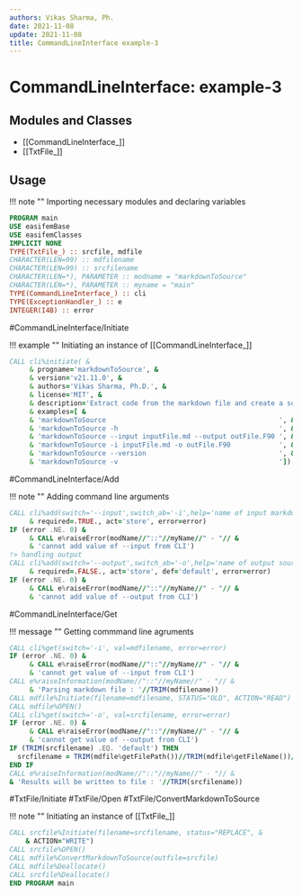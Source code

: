 ```yaml
---
authors: Vikas Sharma, Ph.
date: 2021-11-08
update: 2021-11-08
title: CommandLineInterface example-3
---
```


# CommandLineInterface: example-3

## Modules and Classes

- [[CommandLineInterface_]]
- [[TxtFile_]]

## Usage

!!! note ""
Importing necessary modules and declaring variables

```fortran
PROGRAM main
USE easifemBase
USE easifemClasses
IMPLICIT NONE
TYPE(TxtFile_) :: srcfile, mdfile
CHARACTER(LEN=99) :: mdfilename
CHARACTER(LEN=99) :: srcfilename
CHARACTER(LEN=*), PARAMETER :: modname = "markdownToSource"
CHARACTER(LEN=*), PARAMETER :: myname = "main"
TYPE(CommandLineInterface_) :: cli
TYPE(ExceptionHandler_) :: e
INTEGER(I4B) :: error
```

#CommandLineInterface/Initiate

!!! example ""
Initiating an instance of [[CommandLineInterface_]]

```fortran
CALL cli%initiate( &
     & progname='markdownToSource', &
     & version='v21.11.0', &
     & authors='Vikas Sharma, Ph.D.', &
     & license='MIT', &
     & description='Extract code from the markdown file and create a source file.',&
     & examples=[ &
     & 'markdownToSource                                           ', &
     & 'markdownToSource -h                                        ', &
     & 'markdownToSource --input inputFile.md --output outFile.F90 ', &
     & 'markdownToSource -i inputFile.md -o outFile.F90            ', &
     & 'markdownToSource --version                                 ', &
     & 'markdownToSource -v                                        '])
```

#CommandLineInterface/Add

!!! note ""
Adding command line arguments

```fortran
CALL cli%add(switch='--input',switch_ab='-i',help='name of input markdown file',&
     & required=.TRUE., act='store', error=error)
IF (error .NE. 0) &
     & CALL e%raiseError(modName//"::"//myName//" - "// &
     & 'cannot add value of --input from CLI')
!> handling output
CALL cli%add(switch='--output',switch_ab='-o',help='name of output source file',&
     & required=.FALSE., act='store', def='default', error=error)
IF (error .NE. 0) &
     & CALL e%raiseError(modName//"::"//myName//" - "// &
     & 'cannot add value of --output from CLI')
```

#CommandLineInterface/Get

!!! message ""
Getting commmand line agruments

```fortran
CALL cli%get(switch='-i', val=mdfilename, error=error)
IF (error .NE. 0) &
     & CALL e%raiseError(modName//"::"//myName//" - "// &
     & 'cannot get value of --input from CLI')
CALL e%raiseInformation(modName//"::"//myName//" - "// &
     & 'Parsing markdown file : '//TRIM(mdfilename))
CALL mdfile%Initiate(filename=mdfilename, STATUS="OLD", ACTION="READ")
CALL mdfile%OPEN()
CALL cli%get(switch='-o', val=srcfilename, error=error)
IF (error .NE. 0) &
     & CALL e%raiseError(modName//"::"//myName//" - "// &
     & 'cannot get value of --output from CLI')
IF (TRIM(srcfilename) .EQ. 'default') THEN
  srcfilename = TRIM(mdfile%getFilePath())//TRIM(mdfile%getFileName())//".F90"
END IF
CALL e%raiseInformation(modName//"::"//myName//" - "// &
& 'Results will be written to file : '//TRIM(srcfilename))
```

#TxtFile/Initiate
#TxtFile/Open
#TxtFile/ConvertMarkdownToSource

!!! note ""
Initiating an instance of [[TxtFile_]]

```fortran
CALL srcfile%Initiate(filename=srcfilename, status="REPLACE", &
    & ACTION="WRITE")
CALL srcfile%OPEN()
CALL mdfile%ConvertMarkdownToSource(outfile=srcfile)
CALL mdfile%Deallocate()
CALL srcfile%Deallocate()
END PROGRAM main
```
